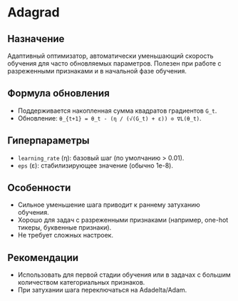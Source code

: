 # Adagrad

## Назначение
Адаптивный оптимизатор, автоматически уменьшающий скорость обучения для часто обновляемых параметров. Полезен при работе с разреженными признаками и в начальной фазе обучения.

## Формула обновления
- Поддерживается накопленная сумма квадратов градиентов `G_t`.
- Обновление: `θ_{t+1} = θ_t - (η / (√(G_t) + ε)) ⊙ ∇L(θ_t)`.

## Гиперпараметры
- `learning_rate` (η): базовый шаг (по умолчанию > 0.01).
- `eps` (ε): стабилизирующее значение (обычно 1e-8).

## Особенности
- Сильное уменьшение шага приводит к раннему затуханию обучения.
- Хорошо для задач с разреженными признаками (например, one-hot тикеры, буквенные признаки).
- Не требует сложных настроек.

## Рекомендации
- Использовать для первой стадии обучения или в задачах с большим количеством категориальных признаков.
- При затухании шага переключаться на Adadelta/Adam.
